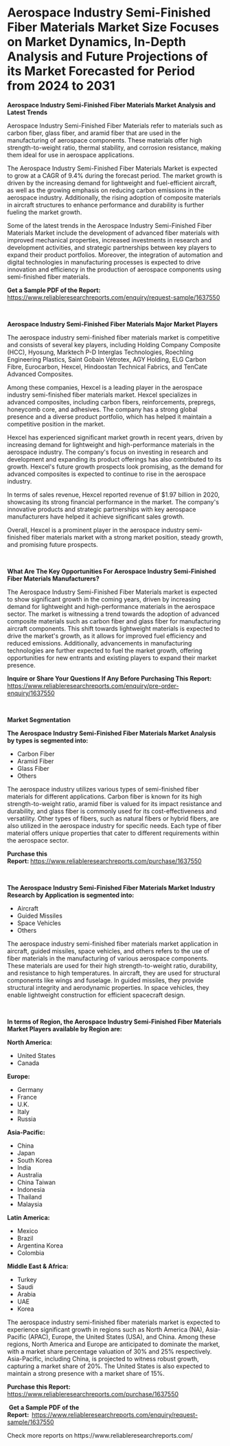 <p><h1>Aerospace Industry Semi-Finished Fiber Materials Market Size Focuses on Market Dynamics, In-Depth Analysis and Future Projections of its Market Forecasted for Period from 2024 to 2031</h1></p><p><strong>Aerospace Industry Semi-Finished Fiber Materials Market Analysis and Latest Trends</strong></p>
<p><p>Aerospace Industry Semi-Finished Fiber Materials refer to materials such as carbon fiber, glass fiber, and aramid fiber that are used in the manufacturing of aerospace components. These materials offer high strength-to-weight ratio, thermal stability, and corrosion resistance, making them ideal for use in aerospace applications.</p><p>The Aerospace Industry Semi-Finished Fiber Materials Market is expected to grow at a CAGR of 9.4% during the forecast period. The market growth is driven by the increasing demand for lightweight and fuel-efficient aircraft, as well as the growing emphasis on reducing carbon emissions in the aerospace industry. Additionally, the rising adoption of composite materials in aircraft structures to enhance performance and durability is further fueling the market growth.</p><p>Some of the latest trends in the Aerospace Industry Semi-Finished Fiber Materials Market include the development of advanced fiber materials with improved mechanical properties, increased investments in research and development activities, and strategic partnerships between key players to expand their product portfolios. Moreover, the integration of automation and digital technologies in manufacturing processes is expected to drive innovation and efficiency in the production of aerospace components using semi-finished fiber materials.</p></p>
<p><strong>Get a Sample PDF of the Report:&nbsp;</strong> <a href="https://www.reliableresearchreports.com/enquiry/request-sample/1637550">https://www.reliableresearchreports.com/enquiry/request-sample/1637550</a></p>
<p>&nbsp;</p>
<p><strong>Aerospace Industry Semi-Finished Fiber Materials Major Market Players</strong></p>
<p><p>The aerospace industry semi-finished fiber materials market is competitive and consists of several key players, including Holding Company Composite (HCC), Hyosung, Marktech P-D Interglas Technologies, Roechling Engineering Plastics, Saint Gobain Vétrotex, AGY Holding, ELG Carbon Fibre, Eurocarbon, Hexcel, Hindoostan Technical Fabrics, and TenCate Advanced Composites.</p><p>Among these companies, Hexcel is a leading player in the aerospace industry semi-finished fiber materials market. Hexcel specializes in advanced composites, including carbon fibers, reinforcements, prepregs, honeycomb core, and adhesives. The company has a strong global presence and a diverse product portfolio, which has helped it maintain a competitive position in the market.</p><p>Hexcel has experienced significant market growth in recent years, driven by increasing demand for lightweight and high-performance materials in the aerospace industry. The company's focus on investing in research and development and expanding its product offerings has also contributed to its growth. Hexcel's future growth prospects look promising, as the demand for advanced composites is expected to continue to rise in the aerospace industry.</p><p>In terms of sales revenue, Hexcel reported revenue of $1.97 billion in 2020, showcasing its strong financial performance in the market. The company's innovative products and strategic partnerships with key aerospace manufacturers have helped it achieve significant sales growth.</p><p>Overall, Hexcel is a prominent player in the aerospace industry semi-finished fiber materials market with a strong market position, steady growth, and promising future prospects.</p></p>
<p>&nbsp;</p>
<p><strong>What Are The Key Opportunities For Aerospace Industry Semi-Finished Fiber Materials Manufacturers?</strong></p>
<p><p>The Aerospace Industry Semi-Finished Fiber Materials market is expected to show significant growth in the coming years, driven by increasing demand for lightweight and high-performance materials in the aerospace sector. The market is witnessing a trend towards the adoption of advanced composite materials such as carbon fiber and glass fiber for manufacturing aircraft components. This shift towards lightweight materials is expected to drive the market's growth, as it allows for improved fuel efficiency and reduced emissions. Additionally, advancements in manufacturing technologies are further expected to fuel the market growth, offering opportunities for new entrants and existing players to expand their market presence.</p></p>
<p><strong>Inquire or Share Your Questions If Any Before Purchasing This Report:</strong> <a href="https://www.reliableresearchreports.com/enquiry/pre-order-enquiry/1637550">https://www.reliableresearchreports.com/enquiry/pre-order-enquiry/1637550</a></p>
<p>&nbsp;</p>
<p><strong>Market Segmentation</strong></p>
<p><strong>The Aerospace Industry Semi-Finished Fiber Materials Market Analysis by types is segmented into:</strong></p>
<p><ul><li>Carbon Fiber</li><li>Aramid Fiber</li><li>Glass Fiber</li><li>Others</li></ul></p>
<p><p>The aerospace industry utilizes various types of semi-finished fiber materials for different applications. Carbon fiber is known for its high strength-to-weight ratio, aramid fiber is valued for its impact resistance and durability, and glass fiber is commonly used for its cost-effectiveness and versatility. Other types of fibers, such as natural fibers or hybrid fibers, are also utilized in the aerospace industry for specific needs. Each type of fiber material offers unique properties that cater to different requirements within the aerospace sector.</p></p>
<p><strong>Purchase this Report:&nbsp;</strong><a href="https://www.reliableresearchreports.com/purchase/1637550">https://www.reliableresearchreports.com/purchase/1637550</a></p>
<p>&nbsp;</p>
<p><strong>The Aerospace Industry Semi-Finished Fiber Materials Market Industry Research by Application is segmented into:</strong></p>
<p><ul><li>Aircraft</li><li>Guided Missiles</li><li>Space Vehicles</li><li>Others</li></ul></p>
<p><p>The aerospace industry semi-finished fiber materials market application in aircraft, guided missiles, space vehicles, and others refers to the use of fiber materials in the manufacturing of various aerospace components. These materials are used for their high strength-to-weight ratio, durability, and resistance to high temperatures. In aircraft, they are used for structural components like wings and fuselage. In guided missiles, they provide structural integrity and aerodynamic properties. In space vehicles, they enable lightweight construction for efficient spacecraft design.</p></p>
<p>&nbsp;</p>
<p><strong>In terms of Region, the Aerospace Industry Semi-Finished Fiber Materials Market Players available by Region are:</strong></p>
<p>
    <p> <strong> North America: </strong>
        <ul>
            <li>United States</li>
            <li>Canada</li>
        </ul>
        </p> 
    <p> <strong> Europe: </strong>
        <ul>
            <li>Germany</li>
            <li>France</li>
            <li>U.K.</li>
            <li>Italy</li>
            <li>Russia</li>
        </ul>
        </p> 
    <p> <strong> Asia-Pacific: </strong>
        <ul>
            <li>China</li>
            <li>Japan</li>
            <li>South Korea</li>
            <li>India</li>
            <li>Australia</li>
            <li>China Taiwan</li>
            <li>Indonesia</li>
            <li>Thailand</li>
            <li>Malaysia</li>
        </ul>
        </p> 
    <p> <strong> Latin America: </strong>
        <ul>
            <li>Mexico</li>
            <li>Brazil</li>
            <li>Argentina Korea</li>
            <li>Colombia</li>
        </ul>
        </p> 
    <p> <strong> Middle East & Africa: </strong>
        <ul>
            <li>Turkey</li>
            <li>Saudi</li>
            <li>Arabia</li>
            <li>UAE</li>
            <li>Korea</li>
        </ul>
    </p>
    </p>
<p><p>The aerospace industry semi-finished fiber materials market is expected to experience significant growth in regions such as North America (NA), Asia-Pacific (APAC), Europe, the United States (USA), and China. Among these regions, North America and Europe are anticipated to dominate the market, with a market share percentage valuation of 30% and 25% respectively. Asia-Pacific, including China, is projected to witness robust growth, capturing a market share of 20%. The United States is also expected to maintain a strong presence with a market share of 15%.</p></p>
<p><strong>Purchase this Report: </strong><a href="https://www.reliableresearchreports.com/purchase/1637550">https://www.reliableresearchreports.com/purchase/1637550</a></p>
<p>&nbsp;<strong>Get a Sample PDF of the Report:&nbsp;&nbsp;</strong><a href="https://www.reliableresearchreports.com/enquiry/request-sample/1637550">https://www.reliableresearchreports.com/enquiry/request-sample/1637550</a></p>
<p><strong></strong></p>
<p>Check more reports on https://www.reliableresearchreports.com/</p>